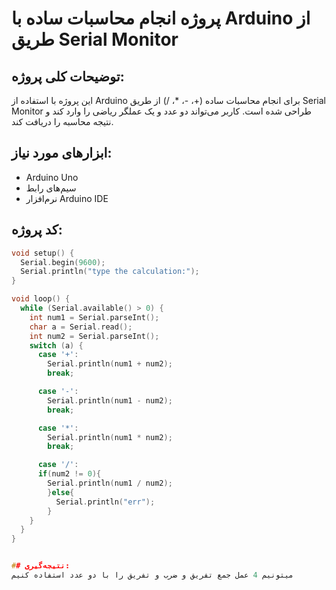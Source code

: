 # پروژه انجام محاسبات ساده با Arduino از طریق Serial Monitor

## توضیحات کلی پروژه:
این پروژه با استفاده از Arduino برای انجام محاسبات ساده (+، -، *، /) از طریق Serial Monitor طراحی شده است. کاربر می‌تواند دو عدد و یک عملگر ریاضی را وارد کند و نتیجه محاسبه را دریافت کند.

## ابزارهای مورد نیاز:
- Arduino Uno
- سیم‌های رابط
- نرم‌افزار Arduino IDE

## کد پروژه:

```cpp
void setup() {
  Serial.begin(9600);
  Serial.println("type the calculation:");
}

void loop() {
  while (Serial.available() > 0) {
    int num1 = Serial.parseInt();
    char a = Serial.read();
    int num2 = Serial.parseInt();
    switch (a) {
      case '+':
        Serial.println(num1 + num2);
        break;

      case '-':
        Serial.println(num1 - num2);
        break;

      case '*':
        Serial.println(num1 * num2);
        break;

      case '/':
      if(num2 != 0){
        Serial.println(num1 / num2);
        }else{
          Serial.println("err");
        }
    }
  }
}


## نتیجه‌گیری:
میتونیم 4 عمل جمع تفریق و ضرب و تفریق را با دو عدد استفاده کنیم
